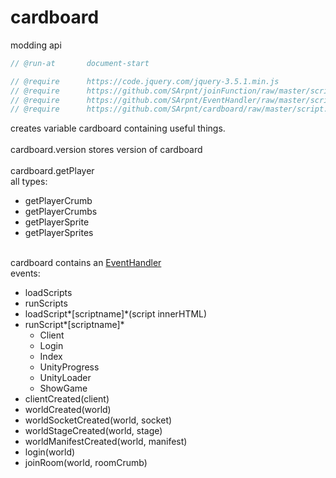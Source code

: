 # cardboard

modding api

```js
// @run-at       document-start

// @require      https://code.jquery.com/jquery-3.5.1.min.js
// @require      https://github.com/SArpnt/joinFunction/raw/master/script.js
// @require      https://github.com/SArpnt/EventHandler/raw/master/script.js
// @require      https://github.com/SArpnt/cardboard/raw/master/script.user.js
```

creates variable cardboard containing useful things.\
\
cardboard.version stores version of cardboard\
\
cardboard.getPlayer\
all types:

- getPlayerCrumb
- getPlayerCrumbs
- getPlayerSprite
- getPlayerSprites

\
cardboard contains an [EventHandler](https://cdn.jsdelivr.net/gh/sarpnt/EventHandler/script.min.js)\
events:

- loadScripts
- runScripts
- loadScript*\[scriptname\]*(script innerHTML)
- runScript*\[scriptname\]*
  - Client
  - Login
  - Index
  - UnityProgress
  - UnityLoader
  - ShowGame
- clientCreated(client)
- worldCreated(world)
- worldSocketCreated(world, socket)
- worldStageCreated(world, stage)
- worldManifestCreated(world, manifest)
- login(world)
- joinRoom(world, roomCrumb)
